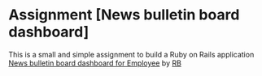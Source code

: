 # Assignment [News bulletin board dashboard]
This is a small and simple assignment to build a Ruby on Rails application 
[News bulletin board dashboard for Employee](https://warm-scrubland-2636.herokuapp.com/) by [RB](https://twitter.com/bharose_)
